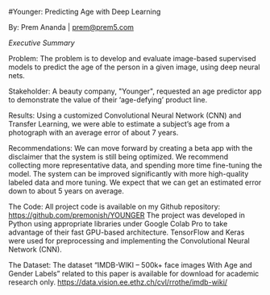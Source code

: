 #Younger: Predicting Age with Deep Learning<p>
By: Prem Ananda | prem@prem5.com

*Executive Summary*

Problem: The problem is to develop and evaluate image-based supervised models to predict the age of the person in a given image, using deep neural nets.

Stakeholder: A beauty company, "Younger", requested an age predictor app to demonstrate the value of their ‘age-defying’ product line. 

Results: Using a customized Convolutional Neural Network (CNN) and Transfer Learning, we were able to estimate a subject’s age from a photograph with an average error of about 7 years. 			
		
Recommendations: We can move forward by creating a beta app with the disclaimer that the system is still being optimized. We recommend collecting more representative data, and spending more time fine-tuning the model. The system can be improved significantly with more high-quality labeled data and more tuning. We expect that we can get an estimated error down to about 5 years on average.

The Code:
All project code is available on my Github repository: https://github.com/premonish/YOUNGER
The project was developed in Python using appropriate libraries under Google Colab Pro to take advantage of their fast GPU-based architecture. TensorFlow and Keras were used for preprocessing and implementing the Convolutional Neural Network (CNN).

The Dataset:
The dataset “IMDB-WIKI – 500k+ face images With Age and Gender Labels” related to this paper is available for download for academic research only.
https://data.vision.ee.ethz.ch/cvl/rrothe/imdb-wiki/
